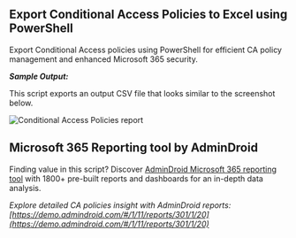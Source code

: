 ﻿## Export Conditional Access Policies to Excel using PowerShell
Export Conditional Access policies using PowerShell for efficient CA policy management and enhanced Microsoft 365 security.

***Sample Output:***

This script exports an output CSV file that looks similar to the screenshot below.

![Conditional Access Policies report]( https://o365reports.com/wp-content/uploads/2024/02/Output-Export-CA-policies-full-name.png)

## Microsoft 365 Reporting tool by AdminDroid
Finding value in this script? Discover [AdminDroid Microsoft 365 reporting tool](https://admindroid.com/?src=GitHub) with 1800+ pre-built reports and dashboards for an in-depth data analysis.

*Explore detailed CA policies insight with AdminDroid reports: [https://demo.admindroid.com/#/1/11/reports/301/1/20](https://demo.admindroid.com/#/1/11/reports/301/1/20)*


